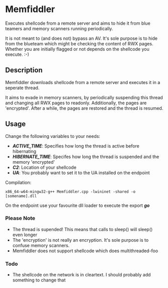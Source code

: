 # Memfiddler

Executes shellcode from a remote server and aims to hide it from blue teamers and memory scanners running periodically.     

It is not meant to (and does not) bypass an AV. It's sole purpose is to hide from the blueteam which might be checking the content of RWX pages.     
Whether you are initially flagged or not depends on the shellcode you execute. :-) 

## Description
Memfiddler downloads shellcode from a remote server and executes it in a seperate thread.    

It aims to evade in memory scanners, by periodically suspending this thread and changing all RWX pages to readonly. Additionally, the pages are 'encrypted'. After a while, the pages are restored and the thread is resumed.

## Usage
Change the following variables to your needs:
- ***ACTIVE_TIME***: Specifies how long the thread is active before hibernating
- ***HIBERNATE_TIME***: Specifes how long the thread is suspended and the memory 'encrypted'
- ***C2***: Location of your shellcode
- ***UA***: You probably want to set it to the UA installed on the endpoint    

Compilation:
```
x86_64-w64-mingw32-g++ Memfiddler.cpp -lwininet -shared -o [somename].dll
```
On the endpoint use your favourite dll loader to execute the export ***go***


### Please Note
- The thread is supended! This means that calls to sleep() will sleep() even longer
- The 'encryption' is not really an encryption. It's sole purpose is to confuse memory scanners.
- Memfiddler does not support shellcode which does multithreaded-foo

### Todo
- The shellcode on the network is in cleartext. I should probably add something to change that
